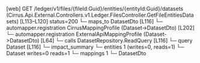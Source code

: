 [web] GET /ledger/v1/files/{fileId:Guid}/entities/{entityId:Guid}/datasets  (Cirrus.Api.External.Controllers.v1.Ledger.FilesController.GetFileEntitiesDatasets)  [L113–L120] status=200
  └─ maps_to DatasetDto [L116]
    └─ automapper.registration CirrusMappingProfile (Dataset->DatasetDto) [L202]
    └─ automapper.registration ExternalApiMappingProfile (Dataset->DatasetDto) [L64]
  └─ calls DatasetRepository.ReadQuery [L116]
  └─ query Dataset [L116]
  └─ impact_summary
    └─ entities 1 (writes=0, reads=1)
      └─ Dataset writes=0 reads=1
    └─ mappings 1
      └─ DatasetDto

